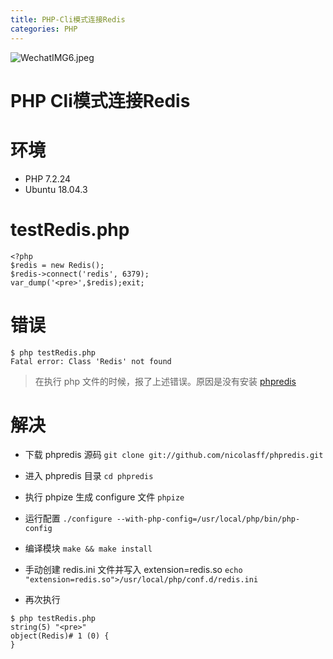 ```yaml
---
title: PHP-Cli模式连接Redis
categories: PHP
---
```


![WechatIMG6.jpeg](https://upload-images.jianshu.io/upload_images/15325592-5d8acef91f201211.jpeg?imageMogr2/auto-orient/strip%7CimageView2/2/w/1240)
<!-- more -->

#  PHP Cli模式连接Redis

#  环境
- PHP 7.2.24
- Ubuntu 18.04.3

#  testRedis.php
```
<?php
$redis = new Redis();  
$redis->connect('redis', 6379);
var_dump('<pre>',$redis);exit;
```

#  错误
```
$ php testRedis.php
Fatal error: Class 'Redis' not found
```
> 在执行 php 文件的时候，报了上述错误。原因是没有安装 [phpredis](https://github.com/phpredis/phpredis "phpredis") 

#  解决
- 下载 phpredis 源码
`git clone git://github.com/nicolasff/phpredis.git`

- 进入 phpredis 目录
`cd phpredis`

- 执行 phpize 生成 configure 文件
`phpize`

- 运行配置
`./configure --with-php-config=/usr/local/php/bin/php-config`

- 编译模块
`make && make install`

- 手动创建 redis.ini 文件并写入 extension=redis.so
`echo "extension=redis.so">/usr/local/php/conf.d/redis.ini`

- 再次执行
```
$ php testRedis.php
string(5) "<pre>"
object(Redis)# 1 (0) {
}
```
